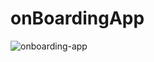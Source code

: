 # onBoardingApp
![onboarding-app](https://user-images.githubusercontent.com/83474988/138085840-48b9d58c-6eed-414c-92cb-7b07210143f3.png)
